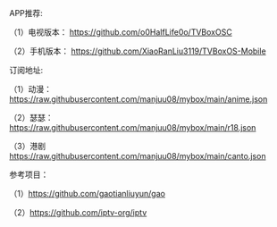 APP推荐:

（1）电视版本：
https://github.com/o0HalfLife0o/TVBoxOSC

（2）手机版本：
https://github.com/XiaoRanLiu3119/TVBoxOS-Mobile

订阅地址:

（1）动漫：
https://raw.githubusercontent.com/manjuu08/mybox/main/anime.json

（2）瑟瑟：
https://raw.githubusercontent.com/manjuu08/mybox/main/r18.json

（3）港剧
https://raw.githubusercontent.com/manjuu08/mybox/main/canto.json

参考项目：

（1）https://github.com/gaotianliuyun/gao

（2）https://github.com/iptv-org/iptv

